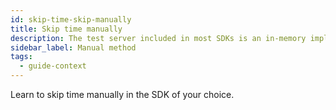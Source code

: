 ```yaml
---
id: skip-time-skip-manually
title: Skip time manually
description: The test server included in most SDKs is an in-memory implementation of Temporal Server that supports skipping time.
sidebar_label: Manual method
tags:
  - guide-context
---
```


Learn to skip time manually in the SDK of your choice.
